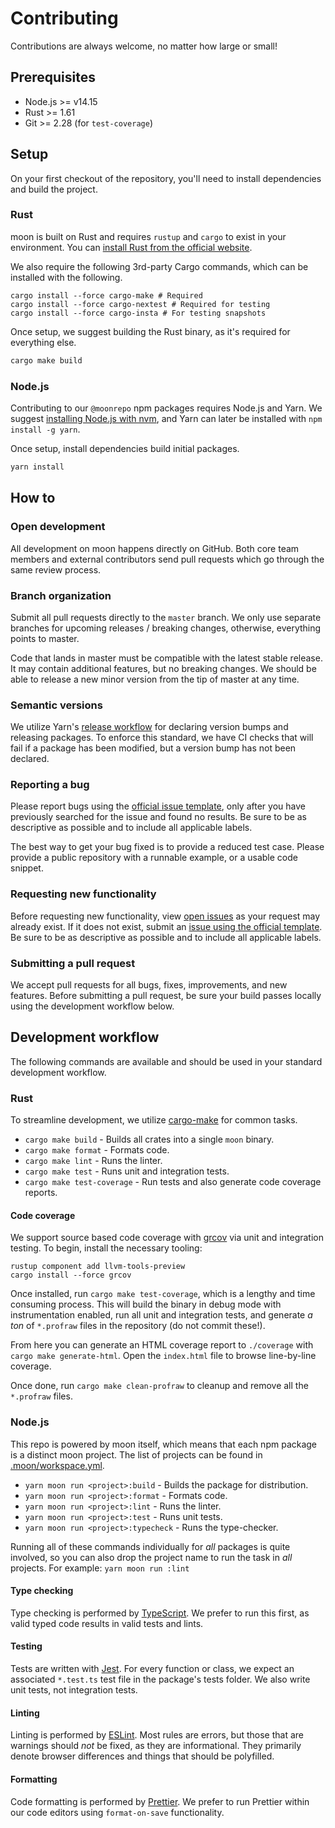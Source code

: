 # Contributing

Contributions are always welcome, no matter how large or small!

## Prerequisites

- Node.js >= v14.15
- Rust >= 1.61
- Git >= 2.28 (for `test-coverage`)

## Setup

On your first checkout of the repository, you'll need to install dependencies and build the project.

### Rust

moon is built on Rust and requires `rustup` and `cargo` to exist in your environment. You can
[install Rust from the official website](https://www.rust-lang.org/tools/install).

We also require the following 3rd-party Cargo commands, which can be installed with the following.

```
cargo install --force cargo-make # Required
cargo install --force cargo-nextest # Required for testing
cargo install --force cargo-insta # For testing snapshots
```

Once setup, we suggest building the Rust binary, as it's required for everything else.

```bash
cargo make build
```

### Node.js

Contributing to our `@moonrepo` npm packages requires Node.js and Yarn. We suggest
[installing Node.js with nvm](https://github.com/nvm-sh/nvm), and Yarn can later be installed with
`npm install -g yarn`.

Once setup, install dependencies build initial packages.

```bash
yarn install
```

## How to

### Open development

All development on moon happens directly on GitHub. Both core team members and external contributors
send pull requests which go through the same review process.

### Branch organization

Submit all pull requests directly to the `master` branch. We only use separate branches for upcoming
releases / breaking changes, otherwise, everything points to master.

Code that lands in master must be compatible with the latest stable release. It may contain
additional features, but no breaking changes. We should be able to release a new minor version from
the tip of master at any time.

### Semantic versions

We utilize Yarn's [release workflow](https://yarnpkg.com/features/release-workflow) for declaring
version bumps and releasing packages. To enforce this standard, we have CI checks that will fail if
a package has been modified, but a version bump has not been declared.

### Reporting a bug

Please report bugs using the
[official issue template](https://github.com/moonrepo/moon/issues/new?assignees=&labels=bug&template=bug_report.md&title=),
only after you have previously searched for the issue and found no results. Be sure to be as
descriptive as possible and to include all applicable labels.

The best way to get your bug fixed is to provide a reduced test case. Please provide a public
repository with a runnable example, or a usable code snippet.

### Requesting new functionality

Before requesting new functionality, view [open issues](https://github.com/moonrepo/moon/issues) as
your request may already exist. If it does not exist, submit an
[issue using the official template](https://github.com/moonrepo/moon/issues/new?assignees=&labels=enhancement&template=feature_request.md&title=).
Be sure to be as descriptive as possible and to include all applicable labels.

### Submitting a pull request

We accept pull requests for all bugs, fixes, improvements, and new features. Before submitting a
pull request, be sure your build passes locally using the development workflow below.

## Development workflow

The following commands are available and should be used in your standard development workflow.

### Rust

To streamline development, we utilize [cargo-make](https://github.com/sagiegurari/cargo-make) for
common tasks.

- `cargo make build` - Builds all crates into a single `moon` binary.
- `cargo make format` - Formats code.
- `cargo make lint` - Runs the linter.
- `cargo make test` - Runs unit and integration tests.
- `cargo make test-coverage` - Run tests and also generate code coverage reports.

#### Code coverage

We support source based code coverage with [grcov](https://github.com/mozilla/grcov) via unit and
integration testing. To begin, install the necessary tooling:

```
rustup component add llvm-tools-preview
cargo install --force grcov
```

Once installed, run `cargo make test-coverage`, which is a lengthy and time consuming process. This
will build the binary in debug mode with instrumentation enabled, run all unit and integration
tests, and generate _a ton_ of `*.profraw` files in the repository (do not commit these!).

From here you can generate an HTML coverage report to `./coverage` with `cargo make generate-html`.
Open the `index.html` file to browse line-by-line coverage.

Once done, run `cargo make clean-profraw` to cleanup and remove all the `*.profraw` files.

### Node.js

This repo is powered by moon itself, which means that each npm package is a distinct moon project.
The list of projects can be found in [.moon/workspace.yml](./.moon/workspace.yml).

- `yarn moon run <project>:build` - Builds the package for distribution.
- `yarn moon run <project>:format` - Formats code.
- `yarn moon run <project>:lint` - Runs the linter.
- `yarn moon run <project>:test` - Runs unit tests.
- `yarn moon run <project>:typecheck` - Runs the type-checker.

Running all of these commands individually for _all_ packages is quite involved, so you can also
drop the project name to run the task in _all_ projects. For example: `yarn moon run :lint`

#### Type checking

Type checking is performed by [TypeScript](https://www.typescriptlang.org/). We prefer to run this
first, as valid typed code results in valid tests and lints.

#### Testing

Tests are written with [Jest](https://jestjs.io/). For every function or class, we expect an
associated `*.test.ts` test file in the package's tests folder. We also write unit tests, not
integration tests.

#### Linting

Linting is performed by [ESLint](https://eslint.org/). Most rules are errors, but those that are
warnings should _not_ be fixed, as they are informational. They primarily denote browser differences
and things that should be polyfilled.

#### Formatting

Code formatting is performed by [Prettier](https://prettier.io/). We prefer to run Prettier within
our code editors using `format-on-save` functionality.
